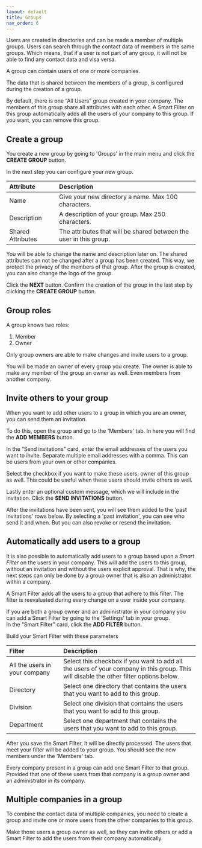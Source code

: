 ```yaml
---
layout: default
title: Groups
nav_order: 6
---
```


Users are created in directories and can be made a member of multiple groups. Users can search through the contact data of members in the same groups.
Which means, that if a user is not part of any group, it will not be able to find any contact data and visa versa.

A group can contain users of one or more companies.

The data that is shared between the members of a group, is configured during the creation of a group.

By default, there is one “All Users” group created in your company. The members of this group share all attributes with each other. A Smart Filter on this group automatically adds all the users of your company to this group.
If you want, you can remove this group.

## Create a group

You create a new group by going to 'Groups' in the main menu and click the **CREATE GROUP** button.

In the next step you can configure your new group.

| Attribute         | Description                                                        |
| :---------------- | :----------------------------------------------------------------- |
| Name              | Give your new directory a name. Max 100 characters.                |
| Description       | A description of your group. Max 250 characters.                   |
| Shared Attributes | The attributes that will be shared between the user in this group. |

You will be able to change the name and description later on. The shared attributes can not be changed after a group has been created. This way, we protect the privacy of the members of that group.
After the group is created, you can also change the logo of the group.

Click the **NEXT** button. Confirm the creation of the group in the last step by clicking the **CREATE GROUP** button.

## Group roles

A group knows two roles:

1. Member
2. Owner

Only group owners are able to make changes and invite users to a group.

You will be made an owner of every group you create. The owner is able to make any member of the group an owner as well. Even members from another company.

## Invite others to your group

When you want to add other users to a group in which you are an owner, you can send them an invitation.

To do this, open the group and go to the 'Members' tab. In here you will find the **ADD MEMBERS** button.

In the “Send invitations” card, enter the email addresses of the users you want to invite. Separate multiple email addresses with a comma. This can be users from your own or other companies.

Select the checkbox if you want to make these users, owner of this group as well. This could be useful when these users should invite others as well.

Lastly enter an optional custom message, which we will include in the invitation.
Click the **SEND INVITATIONS** button.

After the invitations have been sent, you will see them added to the 'past invitations' rows below.
By selecting a 'past invitation', you can see who send it and when. But you can also revoke or resend the invitation.

## Automatically add users to a group

It is also possible to automatically add users to a group based upon a _Smart Filter_ on the users in your company.
This will add the users to this group, without an invitation and without the users explicit approval. That is why, the next steps can only be done by a group owner that is also an administrator within a company.

A Smart Filter adds all the users to a group that adhere to this filter. The filter is reevaluated during every change on a user inside your company.

If you are both a group owner and an administrator in your company you can add a Smart Filter by going to the 'Settings' tab in your group.  
In the “Smart Filter” card, click the **ADD FILTER** button.

Build your Smart Filter with these parameters

| Filter                        | Description                                                                                                                            |
| :---------------------------- | :------------------------------------------------------------------------------------------------------------------------------------- |
| All the users in your company | Select this checkbox if you want to add all the users of your company in this group. This will disable the other filter options below. |
| Directory                     | Select one directory that contains the users that you want to add to this group.                                                       |
| Division                      | Select one division that contains the users that you want to add to this group.                                                        |
| Department                    | Select one department that contains the users that you want to add to this group.                                                      |

After you save the Smart Filter, it will be directly processed. The users that meet your filter will be added to your group. You should see the new members under the 'Members' tab.

Every company present in a group can add one Smart Filter to that group. Provided that one of these users from that company is a group owner and an administrator in its company.

## Multiple companies in a group

To combine the contact data of multiple companies, you need to create a group and invite one or more users from the other companies to this group.

Make those users a group owner as well, so they can invite others or add a Smart Filter to add the users from their company automatically.
